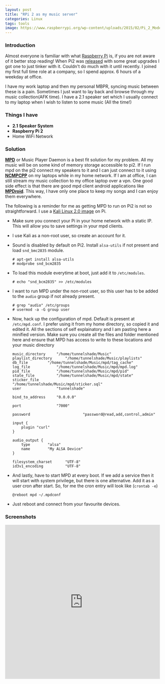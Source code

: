 ```yaml
---
layout: post
title: "RPi 2 as my music server"
categories: Linux
tags: tools
image: https://www.raspberrypi.org/wp-content/uploads/2015/02/Pi_2_Model_B.png
---
```


### Introduction

Almost everyone is familiar with what [Raspberry Pi](https://www.raspberrypi.org) is, if you are not aware of it better stop reading! When Pi2 was
[released](https://www.raspberrypi.org/blog/raspberry-pi-2-on-sale/) with some great upgrades I got one to just tinker with it. Couldn't do much with it until recently. I joined my first full time role at a
company, so I spend approx. 6 hours of a weekday at office.

I have my work laptop and then my personal MBPR, syncing music between these is a pain. Sometimes I just want to lay back and browse through my music
collection(AFK time). I have a 2.1 speaker set which I usually connect to my laptop when I wish to listen to some music (All the time!)

### Things I have

+ **2.1 Speaker System**
+ **Raspberry Pi 2**
+ Home WiFi Network

### Solution

[**MPD**](http://www.musicpd.org/) or Music Player Daemon is a best fit solution for my problem. All my music will be on some kind of memory storage accessible to pi2. If I run
mpd on the pi2 connect my speakers to it and I can just connect to it using [**NCMPCPP**](http://ncmpcpp.rybczak.net/) on my laptops while in my home network. If I am at office,
I can still stream my music collection to my office laptop over a vpn. One good side effect is that there are good mpd client android applications like [**MPDroid**](https://play.google.com/store/apps/details?id=com.namelessdev.mpdroid&hl=en). This way, I have
only one place to keep my songs and I can enjoy them everywhere.

The following is a reminder for me as getting MPD to run on Pi2 is not so straightforward. I use a [Kali Linux 2.0 image](https://www.offensive-security.com/kali-linux-vmware-arm-image-download/) on Pi.

+ Make sure you connect your Pi in your home network with a static IP. This will allow you to save settings in your mpd clients.
+ I use Kali as a non-root user, so create an account for it.
+ Sound is disabled by default on Pi2. Install `alsa-utils` if not present and load `snd_bmc2835` module.

	```
	# apt-get install alsa-utils
	# modprobe snd_bcm2835
	```

+ To load this module everytime at boot, just add it to `/etc/modules`.

	```
	# echo "snd_bcm2835" >> /etc/modules
	```

+ I want to run MPD under the non-root user, so this user has to be added to the `audio` group if not already present.

	```
	# grep "audio" /etc/groups
	# usermod -a -G group user
	```

+ Now, hack up the configuration of mpd. Default is present at `/etc/mpd.conf`. I prefer using it from my home directory, so copied it and edited it.
All the sections of self explainatory and I am pasting here a minified version. Make sure you create all the files and folder mentioned here and ensure
that MPD has access to write to these locations and your music directory

	```
	music_directory		"/home/tunnelshade/Music"
	playlist_directory		"/home/tunnelshade/Music/playlists"
	db_file			"/home/tunnelshade/Music/mpd/tag_cache"
	log_file			"/home/tunnelshade/Music/mpd/mpd.log"
	pid_file			"/home/tunnelshade/Music/mpd/pid"
	state_file			"/home/tunnelshade/Music/mpd/state"
	sticker_file                   "/home/tunnelshade/Music/mpd/sticker.sql"
	user				"tunnelshade"

	bind_to_address		"0.0.0.0"

	port				"7000"

	password                        "password@read,add,control,admin"

	input {
		plugin "curl"
	}

	audio_output {
		type		"alsa"
		name		"My ALSA Device"
	}

	filesystem_charset		"UTF-8"
	id3v1_encoding			"UTF-8"
	```

+ And lastly, have to start MPD at every boot. If we add a service then it will start with system privilege, but there is one alternative. Add it as
a user cron after start. So, for me the cron entry will look like (``crontab -e``)

	```
	@reboot mpd ~/.mpdconf
	```

+ Just reboot and connect from your favourite devices.

### Screenshots

<iframe src="https://drive.google.com/embeddedfolderview?id=0B7bSDtYJAnbPflZwbFBCYUl0eWlFOTYzLV93Y0hfaWdSeWZmcGEyN01LY1JsYmFRaUJxYzA#grid" width="100%" height="500px" frameborder="0"></iframe>
